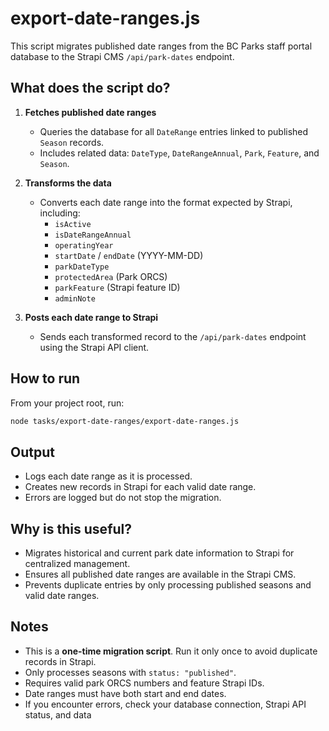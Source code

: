 # export-date-ranges.js

This script migrates published date ranges from the BC Parks staff portal database to the Strapi CMS `/api/park-dates` endpoint.

## What does the script do?

1. **Fetches published date ranges**
   - Queries the database for all `DateRange` entries linked to published `Season` records.
   - Includes related data: `DateType`, `DateRangeAnnual`, `Park`, `Feature`, and `Season`.

2. **Transforms the data**
   - Converts each date range into the format expected by Strapi, including:
     - `isActive`
     - `isDateRangeAnnual`
     - `operatingYear`
     - `startDate` / `endDate` (YYYY-MM-DD)
     - `parkDateType`
     - `protectedArea` (Park ORCS)
     - `parkFeature` (Strapi feature ID)
     - `adminNote`

3. **Posts each date range to Strapi**
   - Sends each transformed record to the `/api/park-dates` endpoint using the Strapi API client.

## How to run

From your project root, run:

```sh
node tasks/export-date-ranges/export-date-ranges.js
```

## Output

- Logs each date range as it is processed.
- Creates new records in Strapi for each valid date range.
- Errors are logged but do not stop the migration.

## Why is this useful?

- Migrates historical and current park date information to Strapi for centralized management.
- Ensures all published date ranges are available in the Strapi CMS.
- Prevents duplicate entries by only processing published seasons and valid date ranges.

## Notes

- This is a **one-time migration script**. Run it only once to avoid duplicate records in Strapi.
- Only processes seasons with `status: "published"`.
- Requires valid park ORCS numbers and feature Strapi IDs.
- Date ranges must have both start and end dates.
- If you encounter errors, check your database connection, Strapi API status, and data
